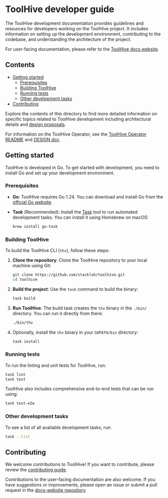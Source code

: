 # ToolHive developer guide <!-- omit in toc -->

The ToolHive development documentation provides guidelines and resources for
developers working on the ToolHive project. It includes information on setting
up the development environment, contributing to the codebase, and understanding
the architecture of the project.

For user-facing documentation, please refer to the
[ToolHive docs website](https://docs.stacklok.com/toolhive/).

## Contents <!-- omit in toc -->

- [Getting started](#getting-started)
  - [Prerequisites](#prerequisites)
  - [Building ToolHive](#building-toolhive)
  - [Running tests](#running-tests)
  - [Other development tasks](#other-development-tasks)
- [Contributing](#contributing)

Explore the contents of this directory to find more detailed information on
specific topics related to ToolHive development including architectural details
and [design proposals](./proposals).

For information on the ToolHive Operator, see the
[ToolHive Operator README](../cmd/thv-operator/README.md) and
[DESIGN doc](../cmd/thv-operator/DESIGN.md).

## Getting started

ToolHive is developed in Go. To get started with development, you need to
install Go and set up your development environment.

### Prerequisites

- **Go**: ToolHive requires Go 1.24. You can download and install Go from the
  [official Go website](https://go.dev/doc/install).

- **Task** (Recommended): Install the [Task](https://taskfile.dev/) tool to run
  automated development tasks. You can install it using Homebrew on macOS:

  ```bash
  brew install go-task
  ```

### Building ToolHive

To build the ToolHive CLI (`thv`), follow these steps:

1. **Clone the repository**: Clone the ToolHive repository to your local machine
   using Git:

   ```bash
   git clone https://github.com/stacklok/toolhive.git
   cd toolhive
   ```

2. **Build the project**: Use the `task` command to build the binary:

   ```bash
   task build
   ```

3. **Run ToolHive**: The build task creates the `thv` binary in the `./bin/`
   directory. You can run it directly from there:

   ```bash
   ./bin/thv
   ```

4. Optionally, install the `thv` binary in your `GOPATH/bin` directory:

   ```bash
   task install
   ```

### Running tests

To run the linting and unit tests for ToolHive, run:

```bash
task lint
task test
```

ToolHive also includes comprehensive end-to-end tests that can be run using:

```bash
task test-e2e
```

### Other development tasks

To see a list of all available development tasks, run:

```bash
task --list
```

## Contributing

We welcome contributions to ToolHive! If you want to contribute, please review
the [contributing guide](../CONTRIBUTING.md).

Contributions to the user-facing documentation are also welcome. If you have
suggestions or improvements, please open an issue or submit a pull request in
the [docs-website repository](https://github.com/stacklok/docs-website).
